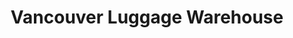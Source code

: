 ---
title: "Vancouver Luggage Warehouse"
url: /vancouver/vancouver-luggage-warehouse/
shop: Taschen & Koffer
---
